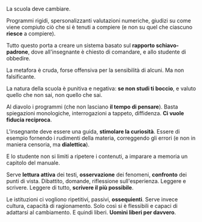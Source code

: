 La scuola deve cambiare.

Programmi rigidi, spersonalizzanti valutazioni numeriche, giudizi su come viene compiuto ciò che si è tenuti a compiere (e non su quel che ciascuno **riesce** a compiere).

Tutto questo porta a creare un sistema basato sul **rapporto schiavo-padrone**, dove all'insegnante è chiesto di comandare, e allo studente di obbedire.

La metafora è cruda, forse offensiva per la sensibilità di alcuni. Ma non falsificante.

La natura della scuola è punitiva e negativa: **se non studi ti boccio**, e valuto quello che non sai, non quello che sai.

Al diavolo i programmi (che non lasciano **il tempo di pensare**). Basta spiegazioni monologiche, interrogazioni a tappeto, diffidenza. **Ci vuole fiducia reciproca**.

L'insegnante deve essere una guida, **stimolare la curiosità**. Essere di esempio fornendo i rudimenti della materia, correggendo gli errori (e non in maniera censoria, ma **dialettica**).

E lo studente non si limiti a ripetere i contenuti, a imparare a memoria un capitolo del manuale.

Serve **lettura attiva** dei testi, **osservazione** dei fenomeni, **confronto** dei punti di vista. Dibattito, domande, riflessione sull'esperienza. Leggere e scrivere. Leggere di tutto, **scrivere il più possibile**.

Le istituzioni ci vogliono ripetitivi, passivi, **ossequienti**. Serve invece cultura, capacità di ragionamento. Solo così si è flessibili e capaci di adattarsi al cambiamento. E quindi liberi. **Uomini liberi per davvero**.